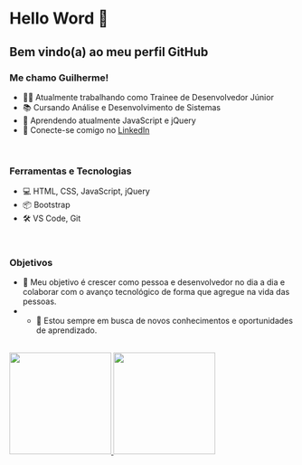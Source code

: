 # Hello Word 👋
## Bem vindo(a) ao meu perfil GitHub 

### Me chamo Guilherme! 

- 👨‍💻 Atualmente trabalhando como Trainee de Desenvolvedor Júnior
- 📚 Cursando Análise e Desenvolvimento de Sistemas
- 🚀 Aprendendo atualmente JavaScript e jQuery
- 🔗 Conecte-se comigo no [LinkedIn](https://www.linkedin.com/in/guilherme-barross/)
<br>

### Ferramentas e Tecnologias

- 💻 HTML, CSS, JavaScript, jQuery
- 📦 Bootstrap
- 🛠️ VS Code, Git
<br>

### Objetivos

- 🚀 Meu objetivo é crescer como pessoa e desenvolvedor no dia a dia e colaborar com o avanço tecnológico de forma que agregue na vida das pessoas.
- - 🌱 Estou sempre em busca de novos conhecimentos e oportunidades de aprendizado.
<br><br>

<div>
<a href="https://github.com/guibarross">
<img loading="lazy" height="180em" src="https://github-readme-stats.vercel.app/api/top-langs/?username=guibarross&layout=compact&langs_count=7&theme=dracula"/>
<img loading="lazy" height="180em" src="https://github-readme-stats.vercel.app/api?username=guibarross&show_icons=true&theme=dracula&include_all_commits=true&count_private=true"/>
</div>

<!--
### Projetos Recentes

- [Projeto 1](link-do-projeto-1): Descreva aqui um projeto recente que você tenha concluído ou esteja trabalhando.
- [Projeto 2](link-do-projeto-2): Outro exemplo de projeto relevante.
- [Projeto 3](link-do-projeto-3): Mais um projeto incrível!

-->
  

